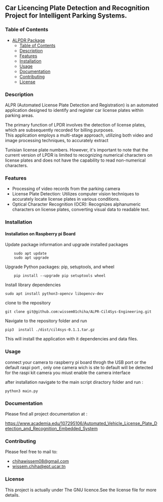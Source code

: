 ##  Car Licencing Plate Detection and Recognition  Project for Intelligent Parking Systems.


### Table of Contents

- [ALPDR Package](#project-name)
  - [Table of Contents](#table-of-contents)
  - [Description](#description)
  - [Features](#features)
  - [Installation][installation]
  - [Usage](#usage)
  - [Documentation](#documentation)
  - [Contributing](##contributing)
  - [License](#license)


### Description 
ALPR (Automated License Plate Detection and Registration) is an automated application designed to identify and register car license plates within parking areas.  

 The primary function of LPDR involves the detection of license plates, which are subsequently recorded for billing purposes.  
This application employs a multi-stage approach, utilizing both video and image processing techniques, to accurately extract 

Tunisian license plate numbers. However, it's important to note that the current version of LPDR is limited to recognizing numerical characters on license plates and does not have the capability to read non-numerical characters. 
### Features 
- Processing of video records  from the parking camera
- License Plate Detection: Utilizes computer vision techniques to accurately locate license plates in various conditions.
- Optical Character Recognition (OCR): Recognizes alphanumeric characters on license plates, converting visual data to readable text.



###  Installation

#### Installation on Raspberry pi Board 

Update package information and upgrade installed packages

        sudo apt update
        sudo apt upgrade

Upgrade Python packages: pip, setuptools, and wheel

        pip install --upgrade pip setuptools wheel

Install library dependencies 

    sudo apt install python3-opencv libopencv-dev

clone to the repository 

    git clone git@github.com:wissem01chiha/ALPR-Cil4Sys-Engineering.git

Navigate to the repository  folder and run 

    pip3  install ./dist/cil4sys-0.1.1.tar.gz

This will install the application with it dependencies and data files.  

 
### Usage

connect your camera to raspberry pi board throgh the USB port or the default raspi port , only one camera wich is ste to default will be detected  for the raspi kit camera you miust enable the camera interface 

after installation navigate to the main script diractory folder and run :

    python3 main.py 
 
### Documentation 

Please find all project documentation at : 

https://www.academia.edu/107295106/Automated_Vehicle_License_Plate_Detection_and_Recognition_Embedded_System


### Contributing 
Please feel free to mail to:  
- chihawissem08@gmail.com  
- wissem.chiha@ept.ucar.tn 
### License
This project is actually under The GNU licence.See the license file for more details.    









 










 

[installation]: #installation
